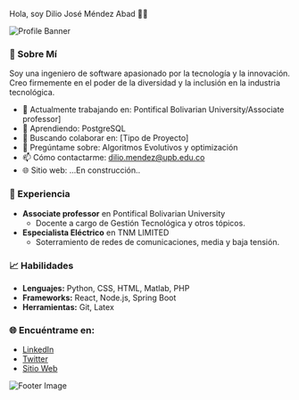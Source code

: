 


 Hola, soy Dilio José Méndez Abad 👩‍💻

![Profile Banner](https://example.com/tu-imagen-de-banner.jpg)

### 🌟 Sobre Mí

Soy una ingeniero de software apasionado por la tecnología y la innovación. Creo firmemente en el poder de la diversidad y la inclusión en la industria tecnológica.

- 💼 Actualmente trabajando en: Pontifical Bolivarian University/Associate professor]
- 🌱 Aprendiendo: PostgreSQL
- 👯 Buscando colaborar en: [Tipo de Proyecto]
- 💬 Pregúntame sobre: Algoritmos Evolutivos y optimización
- 📫 Cómo contactarme: dilio.mendez@upb.edu.co
- 🌐 Sitio web: ...En construcción..

### 💼 Experiencia

- **Associate professor** en Pontifical Bolivarian University
  - Docente a cargo de Gestión Tecnológica y otros tópicos.
- **Especialista Eléctrico** en TNM LIMITED
  - Soterramiento de redes de comunicaciones, media y baja tensión.

### 📈 Habilidades

- **Lenguajes:** Python, CSS, HTML, Matlab, PHP
- **Frameworks:** React, Node.js, Spring Boot
- **Herramientas:** Git, Latex

### 🌐 Encuéntrame en:

- [LinkedIn](in/dilio-méndez-abad-mSc)
- [Twitter](https://twitter.com/dilio_mendez)
- [Sitio Web]([https://tu-sitio-web.com](https://orcid.org/0009-0002-7695-8947))

![Footer Image](https://example.com/tu-imagen-de-footer.jpg)

